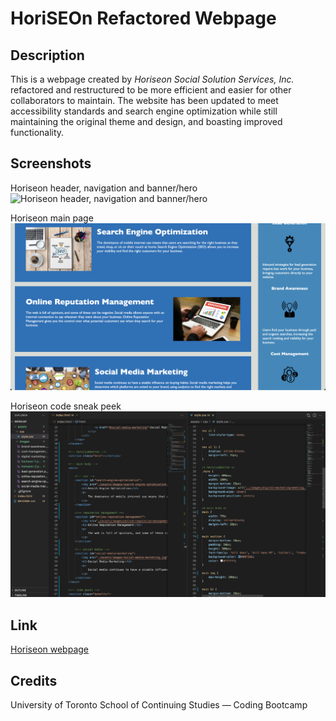 # HoriSEOn Refactored Webpage

## Description

This is a webpage created by *Horiseon Social Solution Services, Inc.* refactored and restructured to be more efficient and easier for other collaborators to maintain. The website has been updated to meet accessibility standards and search engine optimization while still maintaining the original theme and design, and boasting improved functionality. 


## Screenshots

Horiseon header, navigation and banner/hero
![Horiseon header, navigation and banner/hero](/assets/images/horiseon-1.png)

Horiseon main page
![Horiseon main page](/assets/images/horiseon-2.png)

Horiseon code sneak peek
![Horiseon code sneak peek](/assets/images/horiseon-3.png)


## Link

[Horiseon webpage](https://ethanc29.github.io/HoriSEOn-Refactor/)


## Credits

University of Toronto School of Continuing Studies &mdash; Coding Bootcamp